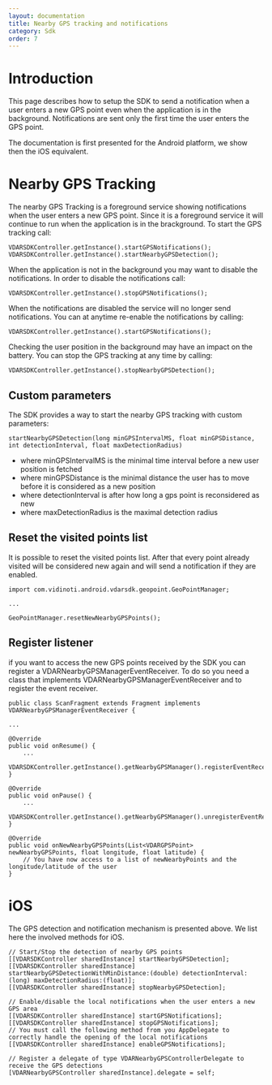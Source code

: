 ```yaml
---
layout: documentation
title: Nearby GPS tracking and notifications
category: Sdk
order: 7
---
```


# Introduction

This page describes how to setup the SDK to send a notification when a user enters a new GPS point even when the application is in the background. Notifications are sent only the first time the user enters the GPS point.

The documentation is first presented for the Android platform, we show then the iOS equivalent.

# Nearby GPS Tracking

The nearby GPS Tracking is a foreground service showing notifications when the user enters a new GPS point. Since it is a foreground service it will continue to run when the application is in the brackground. To start the GPS tracking call:

```
VDARSDKController.getInstance().startGPSNotifications();
VDARSDKController.getInstance().startNearbyGPSDetection();
```

When the application is not in the background you may want to disable the notifications. In order to disable the notifications call:

```
VDARSDKController.getInstance().stopGPSNotifications();
```

When the notifications are disabled the service will no longer send notifications. You can at anytime re-enable the notifications by calling:

```
VDARSDKController.getInstance().startGPSNotifications();
```

Checking the user position in the background may have an impact on the battery. You can stop the GPS tracking at any time by calling:

```
VDARSDKController.getInstance().stopNearbyGPSDetection();
```

## Custom parameters

The SDK provides a way to start the nearby GPS tracking with custom parameters:

```
startNearbyGPSDetection(long minGPSIntervalMS, float minGPSDistance, int detectionInterval, float maxDetectionRadius)
```

- where minGPSIntervalMS is the minimal time interval before a new user position is fetched
- where minGPSDistance is the minimal distance the user has to move before it is considered as a new position
- where detectionInterval is after how long a gps point is reconsidered as new
- where maxDetectionRadius is the maximal detection radius

## Reset the visited points list

It is possible to reset the visited points list. After that every point already visited will be considered new again and will send a notification if they are enabled.

```
import com.vidinoti.android.vdarsdk.geopoint.GeoPointManager;

...

GeoPointManager.resetNewNearbyGPSPoints();
```

## Register listener

if you want to access the new GPS points received by the SDK you can register a VDARNearbyGPSManagerEventReceiver. To do so you need a class that implements VDARNearbyGPSManagerEventReceiver and to register the event receiver.

```
public class ScanFragment extends Fragment implements VDARNearbyGPSManagerEventReceiver {

...

@Override
public void onResume() {
    ...
    VDARSDKController.getInstance().getNearbyGPSManager().registerEventReceiver(this);
}

@Override
public void onPause() {
    ...
    VDARSDKController.getInstance().getNearbyGPSManager().unregisterEventReceiver(this);
}

@Override
public void onNewNearbyGPSPoints(List<VDARGPSPoint> newNearbyGPSPoints, float longitude, float latitude) {
    // You have now access to a list of newNearbyPoints and the longitude/latitude of the user
}
```

# iOS

The GPS detection and notification mechanism is presented above. We list here the involved methods for iOS.

```
// Start/Stop the detection of nearby GPS points
[[VDARSDKController sharedInstance] startNearbyGPSDetection];
[[VDARSDKController sharedInstance] startNearbyGPSDetectionWithMinDistance:(double) detectionInterval:(long) maxDetectionRadius:(float)];
[[VDARSDKController sharedInstance] stopNearbyGPSDetection];

// Enable/disable the local notifications when the user enters a new GPS area
[[VDARSDKController sharedInstance] startGPSNotifications];
[[VDARSDKController sharedInstance] stopGPSNotifications];
// You must call the following method from you AppDelegate to correctly handle the opening of the local notifications
[[VDARSDKController sharedInstance] enableGPSNotifications];

// Register a delegate of type VDARNearbyGPSControllerDelegate to receive the GPS detections
[VDARNearbyGPSController sharedInstance].delegate = self;

```